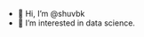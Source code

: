 - 👋 Hi, I’m @shuvbk
- 👀 I’m interested in data science.

<!---
shuvbk/shuvbk is a ✨ special ✨ repository because its `README.md` (this file) appears on your GitHub profile.
You can click the Preview link to take a look at your changes.
--->
